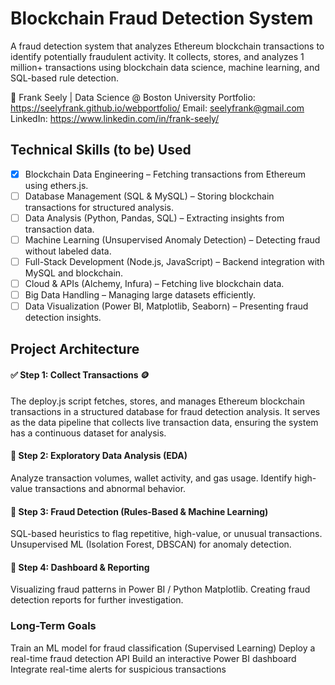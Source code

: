 # Blockchain Fraud Detection System
A fraud detection system that analyzes Ethereum blockchain transactions to identify potentially fraudulent activity. It collects, stores, and analyzes 1 million+ transactions using blockchain data science, machine learning, and SQL-based rule detection.

📍 Frank Seely | Data Science @ Boston University 
Portfolio: https://seelyfrank.github.io/webportfolio/
Email: seelyfrank@gmail.com
LinkedIn: https://www.linkedin.com/in/frank-seely/

## Technical Skills (to be) Used
- [x] Blockchain Data Engineering – Fetching transactions from Ethereum using ethers.js.  
- [ ] Database Management (SQL & MySQL) – Storing blockchain transactions for structured analysis.  
- [ ] Data Analysis (Python, Pandas, SQL) – Extracting insights from transaction data.  
- [ ] Machine Learning (Unsupervised Anomaly Detection) – Detecting fraud without labeled data.  
- [ ] Full-Stack Development (Node.js, JavaScript) – Backend integration with MySQL and blockchain.  
- [ ] Cloud & APIs (Alchemy, Infura) – Fetching live blockchain data.  
- [ ] Big Data Handling – Managing large datasets efficiently.  
- [ ] Data Visualization (Power BI, Matplotlib, Seaborn) – Presenting fraud detection insights.  

## Project Architecture
#### ✅ Step 1: Collect Transactions 🪙

The deploy.js script fetches, stores, and manages Ethereum blockchain transactions in a structured database for fraud detection analysis. It serves as the data pipeline that collects live transaction data, ensuring the system has a continuous  dataset for analysis.

#### 🔵 Step 2: Exploratory Data Analysis (EDA)

Analyze transaction volumes, wallet activity, and gas usage.
Identify high-value transactions and abnormal behavior.

#### 🔵 Step 3: Fraud Detection (Rules-Based & Machine Learning)

SQL-based heuristics to flag repetitive, high-value, or unusual transactions.
Unsupervised ML (Isolation Forest, DBSCAN) for anomaly detection.

#### 🔵 Step 4: Dashboard & Reporting

Visualizing fraud patterns in Power BI / Python Matplotlib.
Creating fraud detection reports for further investigation.


### Long-Term Goals
 Train an ML model for fraud classification (Supervised Learning)
 Deploy a real-time fraud detection API
 Build an interactive Power BI dashboard
 Integrate real-time alerts for suspicious transactions
